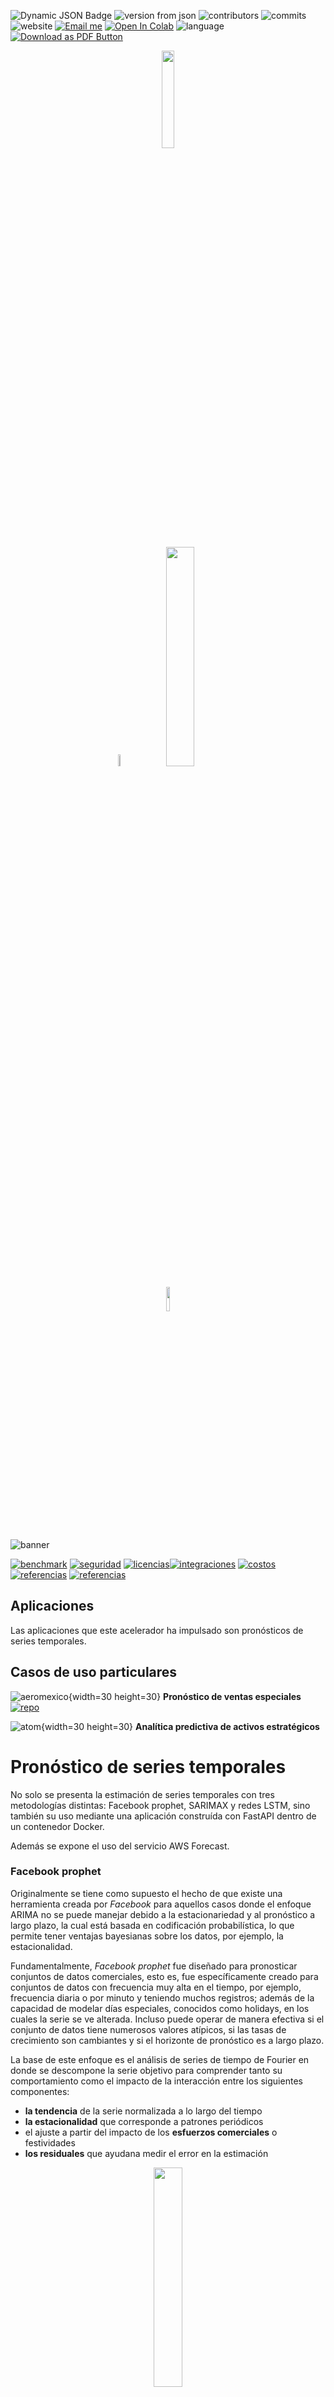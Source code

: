 ![Dynamic JSON Badge](https://img.shields.io/badge/dynamic/json?url=https%3A%2F%2Fraw.githubusercontent.com%2FAI-ML-Lab%2Fresources%2Fmain%2Fproperties.json&query=%24.repo.ac_forecast%5B0%5D.version&logo=bitbucket&label=version&labelColor=1A3B47) ![version from json](https://img.shields.io/badge/dynamic/json?url=https%3A%2F%2Fraw.githubusercontent.com%2FAI-ML-Lab%2Fresources%2Fmain%2Fproperties.json&query=%24.repo.ac_forecast%5B%3F(%40.version%20%3D%3D%20'0.1.0')%5D.usos&label=usos%20en%20proyecto&labelColor=1A3B47) ![contributors](https://img.shields.io/badge/contributors-2-79C5B4?&labelColor=1A3B47) ![commits](https://img.shields.io/badge/commits-59-79C5B4?&labelColor=1A3B47) ![website](https://img.shields.io/website/http/ailyn.link?&labelColor=1A3B47&label=demo) [![Email me](https://img.shields.io/badge/Email%20me-1A3B47)](mailto:eejimenez@minsait.com) [![Open In Colab](https://colab.research.google.com/assets/colab-badge.svg)](https://colab.research.google.com/drive/1EgAr7ZjzZe1DdlqQsHluX20i5GCZu_rV?usp=sharing) ![language](https://img.shields.io/badge/language-python-blue)
[![Download as PDF Button](https://img.shields.io/badge/Download%20%20pdf-EF3939?style=flat&logo=adobeacrobatreader&logoColor=white&color=black&labelColor=ec1c24)](https://mdtopdf.up.railway.app/convertPdf?url=https://raw.githubusercontent.com/AI-ML-Lab/resources/main/Readme.md)
<p align="center">
<img src="images/wh.png"width=20%>
<p align="center" href=>
    <img src="images/m_dimensiones.gif"width=7%>
    <img src="images/m_lab.png" width=30%>
<p align="center">
<img src="images/wh.png"width=10%>

![banner](images/m_banner-acpronosticos.png)

<a name="toc"></a>


[![benchmark](images/card_benchmark.png)](#bench) [![seguridad](images/card_seguridad.png)](#sec) [![licencias](images/card_licencias.png)](#lic)[![integraciones](images/card_integraciones.png)](#int) [![costos](images/card_costos.png)](#cost) [![referencias](images/card_referencias.png)](#ref) [![referencias](images/card_tiempo.png)](#acel)

<a name="ap"></a>
## Aplicaciones

Las aplicaciones que este acelerador ha impulsado son pronósticos de series temporales.

## **Casos de uso particulares**


![aeromexico](images/ap_aeromexico.png){width=30 height=30} **Pronóstico de ventas especiales** [![repo](https://img.shields.io/badge/proyecto-blue?logo=bitbucket)](https://bitbucket.indra.es/projects/GT_PLAIMX/repos/pr_aeromexico-pronostico/browse)

![atom](images/ap_atom.png){width=30 height=30} **Analítica predictiva de activos estratégicos**

# Pronóstico de series temporales

No solo se presenta la estimación de series temporales con tres metodologías distintas: Facebook prophet, SARIMAX y redes LSTM, sino también su uso mediante una aplicación construída con FastAPI dentro de un contenedor Docker.

Además se expone el uso del servicio AWS Forecast.

### Facebook prophet

Originalmente se tiene como supuesto el hecho de que existe una herramienta creada por _Facebook_ para aquellos casos donde el enfoque ARIMA no se puede manejar debido a la estacionariedad y al pronóstico a largo plazo, la cual está basada en codificación probabilística, lo que permite tener ventajas bayesianas sobre los datos, por ejemplo, la estacionalidad.

Fundamentalmente, _Facebook prophet_ fue diseñado para pronosticar conjuntos de datos comerciales, esto es, fue específicamente creado para conjuntos de datos con frecuencia muy alta en el tiempo, por ejemplo, frecuencia diaria o por minuto y teniendo muchos registros; además de la capacidad de modelar días especiales, conocidos como holidays, en los cuales la serie se ve alterada. Incluso puede operar de manera efectiva si el conjunto de datos tiene numerosos valores atípicos, si las tasas de crecimiento son cambiantes y si el horizonte de pronóstico es a largo plazo.

La base de este enfoque es el análisis de series de tiempo de Fourier en donde se descompone la serie objetivo para comprender tanto su comportamiento como el impacto de la interacción entre los siguientes componentes:

+ **la tendencia** de la serie normalizada a lo largo del tiempo
+ **la estacionalidad** que corresponde a patrones periódicos
+ el ajuste a partir del impacto de los **esfuerzos comerciales** o festividades
+ **los residuales** que ayudana medir el error en la estimación

<p align = "center">
    <img src="reports/figures/descomposicion_serie.png "width=30%>


### SARIMAX

Ciertamente existen distintas metodologías para pronosticar según el tipo de información con la que se cuente, lo que se necesite analizar o cómo se quiere abordar el problema. SARIMAX son un conjunto de modelos populares por su éxito en la **predicción a corto plazo**, los cuales además tratan de realizar previsiones utilizando únicamente como información la contenida en los valores pasados de la propia serie temporal, dando la opción de _agregar una variable externa_ diferente para ayudar a medir la variable objetivo o endógena.


### Redes neuronales recurrentes LSTM o Long Short Term Memory 

Las redes neuronales artificiales son adecuadas para muchas tareas de reconocimiento de patrones y aprendizaje automático, es por esta razón que se ha buscado una aproximación en series temporales, tanto univariadas como con variables exógenas. Sin embargo, se debe tener en cuenta que no hay un método establecido para definir la red, el número de neuronas y/o de capas, por lo que la mayoría de la veces las estimaciones se basan en definir modelos a prueba y error.

<a name="bench"></a>
## Benchmark
[:arrow_up:](#toc)

Como se ha mencionado arriba, el propósito de este repositorio es mostrar tres de las técnicas/herramientas más populares que se utilizan actualmente para pronósticar una serie de tiempo. Si bien los resultados de cada modelo dependerán del caso de uso a tratar a continuación se muestra una aproximación que ayudará a evaluar su desempeño:

* Se trata una serie temporal de ventas diarias de un negocio
* Se observa estacionalidad semanal, lo cual sugiere que en fines de semana la venta es mayor
* Se tienen 2 años 8 meses de información histórica
* Se toma el 30% de los registros como conjunto de validación

<p align = "center">
   <img src="reports/figures/9M.png "width=40%>
   <img src="reports/figures/9Merror.png "width=41%>
<p align = "center"> Prophet presenta menos RMSE


<p align = "center">
   <img src="reports/figures/1M.png "width=42%>
   <img src="reports/figures/1Merror.png "width=46%>
<p align = "center"> SARIMAX define un mejor modelo, según la medida de error

<p align = "center">
   <img src="reports/figures/erroresId.png "width=35%>

<p align = "center">
   <img src="reports/figures/erroresPorcentaje.png "width=20%>

<p align = "center"> Precisión de cada modelo

| SARIMAX | Prophet| Redes LSTM |
|------------------------|------------------------|------------------------|
|Es el proceso clásico y *llega* a ser muy bueno para grandes rangos de tiempo|Capacidad de modelar días especiales en los cuales la serie se ve alterada | Suele ser complicado construir la red, es decir, hallar la dimensión óptima para lograr buenos resultados |
|Según el comportamiento de los datos, **encontrar y construir** ‘las mejores’ **variables exógenas** que logren capturar el comportamiento **puede ser tardado.** | La construcción de regresores y estacionalidades condicionales ayuda a capturar mejor el comportamiento de los datos (exógenas). Las variables regresoras distribuyen su peso de manera uniforme sobre las fechas sobre las cuales esté definida| A diferencia de ARIMA o Prophet, no se basan en suposiciones específicas sobre los datos, como la estacionariedad de series temporales o la existencia patrones|
|Suele ser mejor que otros procesos cuando se tiene muy poca información histórica|Diseñado específicamente para tratar series temporales de negocios, i.e. aquellas con frecuencia alta y con muchos registros
|Cada que se ajuste un modelo es importante observar y **tratar los valores extremos**| Puede operar de manera efectiva si el conjunto de datos tiene numerosos valores atípicos


En resumen:

<p align = "center">
    <img src="reports/figures/comparacionModelos.png "width=60%>




## Escalabilidad
[:arrow_up:](#toc)

La solución implementada en nube mejora no solo la precisión de pronósticos de series temporales, sino que también los produce automáticamente y genera paneles de visualización, ofreciendo una interaz rápida.

### Beneficios

* Facilitar el proceso de ingesta, modelado y pronóstico 
* Monitorizar los pronósticos de manera sencilla enviando correos electrónicos a los usuarios cuando ocurran éxitos o fallos
* Facilitar el análisis al combinar los datos de entrada y los resultados del pronóstico en un Análisis de Amazon QuickSight o en un Jupyter Notebook de Amazon SageMaker

<a name="cost"></a>

**Claramente, según el caso de uso y recursos sobre los cuales un proyecto se desarrolle se pueden adecuar los servicios.** 

A continuación se presentan tres posibles arquitecturas. Cabe mencionar que en ninguna se genera una notificación de evento de Amazon S3 mediante AWS Lambda que se invoque cuando se carguen nuevos conjuntos de datos al inicio del proceso, esto debido a que **este activo se tiene pensado para pronósticos generados cada cierto tiempo, no de manera recurrente <sup>1</sup> aún si los datos se actualizan con mayor frecuencia.**

<p align = "center"><strong>Comparativa de arquitecturas</strong>
<p align = "center">
    <img src="reports\figures\architectureEC2.png"width=30%>
    <img src="reports\figures\architecture_AWSF.png"width=30%>
    <img src="reports\figures\architectureSM.png" width=30%>
<p align = "center">    
    <img src="reports\figures\preciosEC2.png"width=30%>
    <img src="reports\figures\preciosAWSF.png"width=30%>
    <img src="reports\figures\preciosSM.png"width=30%>


<p align = "center">Propuestas y sus costos para endpoints de pronósticos de series temporales con AWS EC2, AWS Forecast y AWS SageMaker, respectivamente.

<sup>2</sup> El nivel gratuito de AWS (AWS Free Tier) te permite tener un límite mensual de hasta 10,000 pronósticos de series temporales, hasta 10 GB de almacenamiento y hasta 10 horas de tiempo de entrenamiento. El nivel gratuito de Amazon Forecast es válido durante los primeros dos meses de uso.

<sup>3</sup> La tabla de Amazon Athena que representa la salida de pronósticos combinados está limitada al tamaño acumulativo máximo de todos los archivos en Amazon S3 (actualmente 30 GB para conjuntos de datos de Amazon Forecast).

Las tres arquitecturas expuestas muestran **mayor resiliencia** ya que están basadas en las mejores prácticas de AWS, en las cuales por segurdidad y fiabilidad se sugiere el uso no solo de una única zona de disponibilidad. Además, proponen el uso servicios como AWS QucikSight y Athena para realizar tanto consultas como análisis de las predicciones y obtener visualizaciones. A continuación se presentan propuestas generales.

<p align = "center"><strong>Comparativa de arquitecturas según la frecuencia de eventos</strong>
<p align = "center">
    <img src="reports\figures\architecture.png"width=45%>
    <img src="reports\figures\architectureEvents.png"width=45%>

<p align = "center">

| Arquitectura basada en trigger manual | Arquitectura basada en trigger automático|
|------------------------|------------------------|
| Para casos en los cuales el pronóstico no se realiza de manera frecuente             | Diseñada para ejecutarse cada que se detecte nueva información             |
|1. Obtención de los datos tanto manuales, de otras nubes o de AWS Redshift, esto se guardarán en un bucket de S3: Raw              | 1. **Amazon S3** para almacenar la información manual que se encuentre fuera de la nube y uso de RedShift como dataWarehouse              |
| 2. AWS Step Functions que combina una serie de funciones definidas mediante Jobs de Glue, las cuales limpian la información, entrenan e implementan los modelos            | 2. Una **notificación de evento de Amazon S3** que se invoca cuando se cargan nuevos conjuntos de datos en el bucket o en el datawarehouse relacioando             |
| 3. Trigger manual que permitirá ejecutar los procesos definidos en **Glue Jobs**             | 3. **AWS Step Functions** que combina una serie de funciones definidas mediante **Jobs de Glue**, las cuales entrenan e implementan los modelos. Todas las funciones de AWS Step Functions se registran en **CloudWatch**              |
| 4. Todas las acciones de AWS Step Functions se registran en CloudWatch              | 4. Una suscripción por correo electrónico a **AWS Simple Notification Service** que notifica a los usuarios los resultados de AWS Step Functions.              |
| 5. Buckets de S3 para concentrar los datos de las distintas fuentes (ver 1), para almacenar los datos preprocesados y los resultados finales |5. Buckets de S3 para almacenar el preprocesamiento como los resultados pronosticados|

<p align = "center">
    <img src="reports\figures\preciosNFreq.png"width=30%>
    <img src="reports\figures\preciosFreq.png"width=30%>

## Contenedor


Para la ejecución de la aplicación con Docker primero se debe crear una imagen con la sentencia `docker build -t nombre_de_la_imagen .`, siempre usando el ambiente virtual que contenga los requerimientos necesarios (api_requirements.txt), y mediante `docker run -p 8000:8000 -t -i nombre_de_la_imagen` Docker ejecuta un contenedor basado en la imagen *nombre_de_la_imagen* creada desde el puerto interno 8000 al puerto externo 8000. Finalmente se ingresa `http://localhost:8000/docs` en el explorador.


## API

La aplicación creada mediante FastAPI que se ejecuta con Docker fue desarrollada en los scripts *main* y *service* que se encuentran en *src*. En ellos se definen los siguientes métodos según el tipo de modelo a aplicar y cuentan con la opción de cargar información no solo cuando ésta se encuentra en local sino también cuando se encuentra en buckets de S3.


### Facebook prophet

Generación de predicciones basadas en la librería de Facebook

1. **prophet_model()** mediante validación cruzada busca los **mejores hiperparámetros** para el modelo y los devuelve. Además, guarda el **dataframe con las predicciones generadas** en la ruta especificada, el **modelo en formato .json y los gráficos de estimación y descomposición de la serie** dado el horizonte de pronóstico que se especifique

2. **train_prophet()** construye **el mejor modelo y lo guarda como .json** en una ruta dada. Al igual que en *prophet_model()* **muestra un mensaje con los mejores hiperparámetros** encontrados mediante validación cruzada

3. **test_prophet()** es el complemento de *train_prophet()* ya que permite obtener las **predicciones** basadas en un modelo que se pasa como parámetro. Dichos resultados son guardados como **parquet** en la ruta especificada, también los **gráficos de descomposición y estimación de la serie**

![Output prophet](reports/figures/prophet_fastAPI.png)

Ejemplo de mensajes de salida si ningún error fue generado. Se muestran las especificaciones sobre las que el modelo fue entrenado.

### SARIMAX

Funciones que ayudan y orientan al experto en la toma de decisiones para seleccionar el modelo SARIMAX que considere más conveniente. Cabe mencionar que ésta metodología suele ser más demandante dada la atención estadística que requiere al momento de verificar el cumplimiento de los supuestos sobre los cuales se desarrolla, por lo que se conoce como iterativa:

1. **season_periodogram()** devuelve un **mensaje con el valor del periodo** (estacionalidad) de una serie temporal en caso de que sea díficil identificar

2. **sarimax_order()** crea una carpeta llamada *sarimaxOrder_{YYYY-mm-dd}* en donde se guarda el **gráfico de la serie objetivo y los autocorrelogramas de la versión estacionaria** de la misma. Además, como mensaje devuelve el **orden de las diferencias** tanto de la parte regular -d- como de la estacional -D-, ésta la última en caso de que se identifique componente estacional

3. **best_sarimax()** gracias a los autocorrelogramas obtenidos en *sarimax_order()* se puede definir un punto de partida para comenzar a iterar sobre los argumentos que recibe ésta función ya que con base en Box-Jenkins se imprime una **lista con los posibles modelos de estimación a corto plazo**, esto es, aquellos que cumplen que todos sus coeficientes son significativamente distintos de cero. De dicha lista el experto puede seleccionar el modelo que mejor considere y comenzar el análisis de residuales, también puede analizar los **gráficos generados** en la carpeta *bestSarimax_{YYYY-mm-dd}*. Por cada modelo se generan tres plots pues mediante 3-fold cross validation es cómo se obtienen las métricas, como RMSE, que ayudan a tomar decisiones

4. **rolling_best_sarimax()** funciona de manera similar a *best_sarimax()*, pero en este caso para realizar la validación cruzada se toma observación por observación, es decir, con el conjunto de entrenamiento pronostica un solo valor, después dicho valor pasa a ser parte del entrenamiento y vuelve a pronósticar la siguiente observación, es por esto que es más tardado y costoso computacionalmente. 

5. en **residuals()** una vez seleccionados los órdenes del modelo, se analizan los residuales del mismo para verificar que los supuestos se satisfacen (homocedasticidad, independencia, estacionariedad y normalidad), de no ser así, se tiene que elegir otro modelo que sí los cumpla. Por ello, se muestra un **mensaje que indica si las hipótesis se han cumplido** y en la carpeta *residuals_{YYYY-mm-dd}* se guardan **los autocorrelogramas** para identificar correlación de manera gráfica y un **qqplot** para normalidad

6. cuando ya se tenga un modelo final con los requerimientos necesarios, se puede estimar una predicción a corto plazo, **forecast_SARIMAX()** permite obtener no solo las estimaciones sino también sus bandas de confianza al 1-&alpha; %, guardando los **resultados en formato .parquet y de manera gráfica** en una carpeta llamada *sarimaxForecasting_{YYYY-mm-dd}*

### Redes neuronales recurrentes LSTM o Long Short Term Memory 

Existen dos scripts según el caso de uso sobre el cual se necesite trabajar:

1. Dentro de *src -> models -> rnn_univariate_model* **univariate_rnn_model()** es la función para obtener las predicciones de una serie temporal univariante mediante redes neuronales recurrentes. En la carpeta *univariateRNN_{YYYY-mm-dd}* guarda el **modelo en formato .h5, los pronósticos en formato .parquet y tres gráficos con la serie objetivo, la función de pérdida y las predicciones**, respectivamente.

2. Dentro de *src -> models -> rnn_multivariate_model* **multivariate_rnn_model()** realiza y guarda los resultados en el mismo formato que el anterior, pero aplicado a modelos que requieran variables exógenas


> Cuando se quiera ejecutar sin el uso de Docker basta correr la sentencia `uvicorn src.service:app --reload` dentro del ambiente virtual creado y abrir el explorador en `http://localhost:8000/docs`, esto mostrará la siguiente interfaz de usuario creada con Swagger: 


<p align = "center">
   <img src="reports/figures/fastAPI.png "width=38%>
   <img src="reports/figures/fastAPI_tryItOut.png "width=45%>
<p align = "center"> La documentación se explica en los esquemas (izquierda). El botón <strong> try it out </strong> permite usar las funciones (derecha)


También se puede entrar a `http://localhost:8000/redoc` en el explorador y con **try** ejecutar las pruebas necesarias:
<p align = "center">
<img src="reports/figures/reDoc.png "width=65%>

Cuando los parámetros requeridos sean rutas, éstas deben ser escritas con diagonales invertidas para separar los directorios, ya sea `\` o `\\`, según el caso.



En caso de que se utilice Docker para su ejecución primero se debe crear una imagen con la sentencia `docker build -t nombre_de_la_imagen .`, siempre usando el ambiente virtual que contenga los requerimientos necesarios (api_requirements.txt), y mediante `docker run -p 8000:8000 -t -i nombre_de_la_imagen` Docker ejecuta un contenedor basado en la imagen *nombre_de_la_imagen* creada desde el puerto interno 8000 al puerto externo 8000. Finalmente se ingresa `http://localhost:8000/docs` en el explorador.


Organización
------------

    ├── Makefile                    <- Makefile with commands like `make data` or `make train`
    ├── README.md                   <- The top-level README for developers using this project.
    |
    ├── data                        <- Included in the .gitignore file for security of data
    │   ├── external                <- Data from third party sources.
    │   ├── interim                 <- Intermediate data that has been transformed.
    │   ├── processed               <- The final, canonical data sets for modeling.
    │   └── raw                     <- The original, immutable data dump.
    │
    ├── docs                        <- A default Sphinx project; see sphinx-doc.org for details
    │
    ├── models                      <- Trained and serialized models, model predictions, or model summaries
    │
    ├── notebooks                   <- Jupyter notebooks. Naming convention is a number (for ordering),
    │                               the creator's initials, and a short `-` delimited description, e.g.
    │                               `1.0-jqp-initial-data-exploration`.
    │
    ├── references                  <- Data dictionaries, manuals, and all other explanatory materials.
    │
    ├── reports                     <- Generated analysis as HTML, PDF, LaTeX, etc.
    │   └── figures                     <- Generated graphics and figures to be used in reporting
    │
    ├── project_requirements.txt    <- The requirements file for reproducing the project environment, that means
    |                               not using fastAPI, e.g. generated with `pip freeze > project_requirements.txt`
    |
    ├── api_requirements.txt        <- The requirements file for reproducing the api environment using fastAPI
    │
    ├── setup.py                    <- makes project pip installable (pip install -e .) so src can be imported
    ├── src                         <- Source code for use in this project.
    │   ├── main.py                 <- Functions definition for fastAPI
    |   ├── service.py              <- API structure definition
    |   ├── get_custom_redoc_html.py   <- redoc documentation structure definition
    │   │
    │   ├── data                    <- Scripts to download or generate data
    │   │   └── make_dataset.py
    │   │
    │   ├── features                <- Scripts to turn raw data into features for modeling
    │   │   └── build_features.py
    │   │
    │   ├── models                  <- Scripts to train models and then use trained models to make
    │   │                           predictions
    │   │
    │   └── utils                   <- Scripts to define other functions for help
    │           ├── aws_s3.py       <- Upload a file to an S3 bucket
    |           ├── fcs_util.py     <- Functions used with AWSForecast
    |           ├── reg.py          <- Functions to define regresors in prophet models, if required    
    │           └── season.py       <- Functions to define conditional seasonality in prophet models, if required 
    |           
    └── Dockerfile                  <- Commands to assemble a docker image


--------

<p><small>Project based on the <a target="_blank" href="https://drivendata.github.io/cookiecutter-data-science/">cookiecutter data science project template</a>. #cookiecutterdatascience</small></p>
